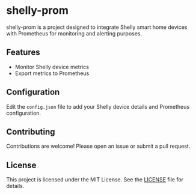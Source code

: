 # shelly-prom

shelly-prom is a project designed to integrate Shelly smart home devices with Prometheus for monitoring and alerting purposes.

## Features

- Monitor Shelly device metrics
- Export metrics to Prometheus

## Configuration

Edit the `config.json` file to add your Shelly device details and Prometheus configuration.

## Contributing

Contributions are welcome! Please open an issue or submit a pull request.

## License

This project is licensed under the MIT License. See the [LICENSE](LICENSE) file for details.
